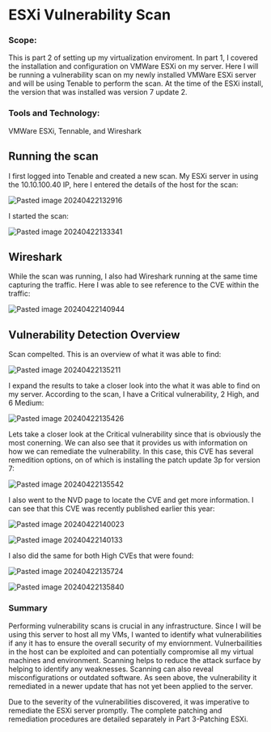# ESXi Vulnerability Scan

### Scope:
This is part 2 of setting up my virtualization enviroment. In part 1, I covered the installation and configuration on VMWare ESXi on my server. Here I will be running a vulnerability scan on my newly installed VMWare ESXi server and will be using Tenable to perform the scan. At the time of the ESXi install, the version that was installed was version 7 update 2.

### Tools and Technology:
VMWare ESXi, Tennable, and Wireshark

## Running the scan

I first logged into Tenable and created a new scan. My ESXi server in using the 10.10.100.40 IP, here I entered the details of the host for the scan:

![Pasted image 20240422132916](https://github.com/lm3nitro/Projects/assets/55665256/b523fc14-3e12-4390-8b54-c79d495a6984)

I started the scan:

![Pasted image 20240422133341](https://github.com/lm3nitro/Projects/assets/55665256/897551fe-125e-4206-a8bf-082498ce6cbc)

## Wireshark

While the scan was running, I also had Wireshark running at the same time capturing the traffic. Here I was able to see reference to the CVE within the traffic:

![Pasted image 20240422140944](https://github.com/lm3nitro/Projects/assets/55665256/8957f0c1-9f36-424c-8356-63f28e2925ef)

## Vulnerability  Detection Overview

Scan compelted. This is an overview of what it was able to find:

![Pasted image 20240422135211](https://github.com/lm3nitro/Projects/assets/55665256/37a27903-db10-4770-ab9f-89d8b3792ba6)

I expand the results to take a closer look into the what it was able to find on my server. According to the scan, I have a Critical vulnerability, 2 High, and 6 Medium:

![Pasted image 20240422135426](https://github.com/lm3nitro/Projects/assets/55665256/2d11730a-9271-408f-882a-5acfd126291a)

Lets take a closer look at the Critical vulnerability since that is obviously the most conerning. We can also see that it provides us with information on how we can remediate the vulnerability. In this case, this CVE has several remedition options, on of which is installing the patch update 3p for version 7:

![Pasted image 20240422135542](https://github.com/lm3nitro/Projects/assets/55665256/30bc8836-2665-42c3-aef7-fc931b8610b9)

I also went to the NVD page to locate the CVE and get more information. I can see that this CVE was recently published earlier this year:

![Pasted image 20240422140023](https://github.com/lm3nitro/Projects/assets/55665256/0acf5876-9a20-49dc-a37e-0e0edebbfe29)

![Pasted image 20240422140133](https://github.com/lm3nitro/Projects/assets/55665256/dc2b2f35-83dc-4aea-82f8-58af93d57815)

I also did the same for both High CVEs that were found:

![Pasted image 20240422135724](https://github.com/lm3nitro/Projects/assets/55665256/16587bc1-931d-41c9-acf6-a4f7af3d7a57)

![Pasted image 20240422135840](https://github.com/lm3nitro/Projects/assets/55665256/ca5e712d-3751-483e-895e-1462e7b44695)

### Summary

Performing vulnerability scans is crucial in any infrastructure. Since I will be using this server to host all my VMs, I wanted to identify what vulnerabilities if any it has to ensure the overall security of my enviornment. Vulnerbailities in the host can be exploited and can potentially compromise all my virtual machines and environment. Scanning helps to reduce the attack surface by helping to identify any weaknesses. Scanning can also reveal misconfigurations or outdated software. As seen above, the vulnerability it remediated in a newer update that has not yet been applied to the server. 

Due to the severity of the vulnerabilities discovered, it was imperative to remediate the ESXi server promptly. The complete patching and remediation procedures are detailed separately in Part 3-Patching ESXi. 


